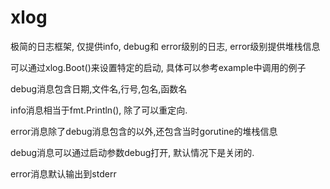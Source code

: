 # xlog
极简的日志框架, 仅提供info, debug和 error级别的日志, error级别提供堆栈信息

可以通过xlog.Boot()来设置特定的启动, 具体可以参考example中调用的例子

debug消息包含日期,文件名,行号,包名,函数名

info消息相当于fmt.Println(), 除了可以重定向.

error消息除了debug消息包含的以外,还包含当时gorutine的堆栈信息

debug消息可以通过启动参数debug打开, 默认情况下是关闭的.

error消息默认输出到stderr

